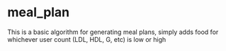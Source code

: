 # meal_plan

This is a basic algorithm for generating meal plans, simply adds food
for whichever user count (LDL, HDL, G, etc) is low or high
